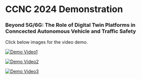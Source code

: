 # CCNC 2024 Demonstration
### Beyond 5G/6G: The Role of Digital Twin Platforms in Conncected Autonomous Vehicle and Traffic Safety

Click below images for the video demo.

[![Demo Video1](./video1.png)](https://youtu.be/8LK48XUKifI)

[![Demo Video2](./video2.png)](https://youtu.be/3U9p6_cB5GY)

[![Demo Video3](./video3.png)](https://youtu.be/AUr7Z4HGzI0)
